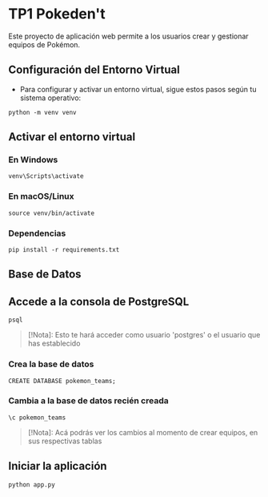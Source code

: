 # TP1 Pokeden't 
<p>
Este proyecto de aplicación web permite a los usuarios crear y gestionar equipos de Pokémon.
</p>

## Configuración del Entorno Virtual

- Para configurar y activar un entorno virtual, sigue estos pasos según tu sistema operativo:

```
python -m venv venv
```
## Activar el entorno virtual

### En Windows
```
venv\Scripts\activate
```
### En macOS/Linux
```
source venv/bin/activate
```
### Dependencias
```
pip install -r requirements.txt
```
## Base de Datos 
## Accede a la consola de PostgreSQL

```
psql
```
> [!Nota]: Esto te hará acceder como usuario 'postgres' o el usuario que has establecido

### Crea la base de datos
```
CREATE DATABASE pokemon_teams;
```
### Cambia a la base de datos recién creada
```
\c pokemon_teams
```
> [!Nota]: Acá podrás ver los cambios al momento de crear equipos, en sus respectivas tablas 

## Iniciar la aplicación
```
python app.py
```